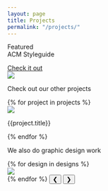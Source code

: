 ```yaml
---
layout: page
title: Projects
permalink: "/projects/"
---
```


<section class="featured">
	<div class="left">
		<p>Featured<br>ACM Styleguide</p>
		<a class="button" href="https://design.uclaacm.com/" >Check it out</a>
	</div>
	<div class="right">
		<img src="{{ site.baseurl }}/assets/projects/designlaptop.png">
	</div>
</section>

<section class="projects">
	<p class="title">Check out our other projects</p>
	{% for project in projects %}<div class="col-3"><div class="links">
		<div class="project-links">
			<a href="{{ site.baseurl }}/projects/{{ project.filename }}"><img src="{{ site.baseurl }}/assets/projects/{{ project.image }}"></a>
		</div><p class="project-names">{{project.title}}</p></div>
	</div>{% endfor %}
</section>

<section>
	<p class="title">We also do graphic design work</p>
	<div class="slideshow">
	{% for design in designs %}<div class="slides"><img class="slideimage" src="{{ site.baseurl }}/assets/designs/{{ design.image }}"></div>{% endfor %}
		<button class="prev" onclick="addIndex(-2)">&#10094;</button>
		<button class="next" onclick="addIndex(2)">&#10095;</button>
	</div>
</section>

<script>
var index = 1;
showIndex(index);

function addIndex(n) {
  showIndex(index += n);
}

function showIndex(n) {
	var i;
	var x = document.getElementsByClassName("slides");
	if (n > x.length) {
		index = 1;
	}
	if (n < 1) {
		index = x.length;
	}
	for (i = 0; i < x.length; i++) {
		x[i].style.display = "none";  
	}
	x[index-1].style.display = "inline-block";
	if (index != x.length) {
		x[index].style.display = "inline-block";
	}
}
</script>